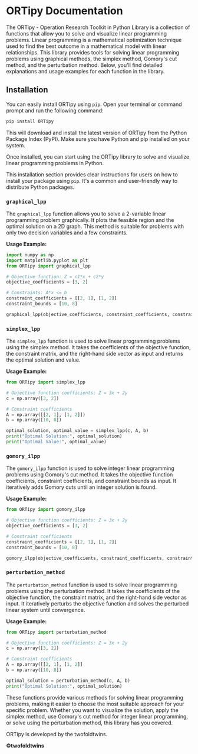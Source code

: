 # ORTipy Documentation

The ORTipy - Operation Research Toolkit in Python Library is a collection of functions that allow you to solve and visualize linear programming problems. Linear programming is a mathematical optimization technique used to find the best outcome in a mathematical model with linear relationships. This library provides tools for solving linear programming problems using graphical methods, the simplex method, Gomory's cut method, and the perturbation method. Below, you'll find detailed explanations and usage examples for each function in the library.

## Installation

You can easily install ORTipy using `pip`. Open your terminal or command prompt and run the following command:

```bash
pip install ORTipy
```

This will download and install the latest version of ORTipy from the Python Package Index (PyPI). Make sure you have Python and pip installed on your system.

Once installed, you can start using the ORTipy library to solve and visualize linear programming problems in Python.

This installation section provides clear instructions for users on how to install your package using `pip`. It's a common and user-friendly way to distribute Python packages.


### `graphical_lpp`

The `graphical_lpp` function allows you to solve a 2-variable linear programming problem graphically. It plots the feasible region and the optimal solution on a 2D graph. This method is suitable for problems with only two decision variables and a few constraints.

**Usage Example:**

```python
import numpy as np
import matplotlib.pyplot as plt
from ORTipy import graphical_lpp

# Objective function: Z = c1*x + c2*y
objective_coefficients = [3, 2]

# Constraints: A*x <= b
constraint_coefficients = [[2, 1], [1, 2]]
constraint_bounds = [10, 8]

graphical_lpp(objective_coefficients, constraint_coefficients, constraint_bounds)

```

### `simplex_lpp`

The `simplex_lpp` function is used to solve linear programming problems using the simplex method. It takes the coefficients of the objective function, the constraint matrix, and the right-hand side vector as input and returns the optimal solution and value.

**Usage Example:**

```python
from ORTipy import simplex_lpp

# Objective function coefficients: Z = 3x + 2y
c = np.array([3, 2])

# Constraint coefficients
A = np.array([[2, 1], [1, 2]])
b = np.array([10, 8])

optimal_solution, optimal_value = simplex_lpp(c, A, b)
print("Optimal Solution:", optimal_solution)
print("Optimal Value:", optimal_value)

```

### `gomory_ilpp`

The `gomory_ilpp` function is used to solve integer linear programming problems using Gomory's cut method. It takes the objective function coefficients, constraint coefficients, and constraint bounds as input. It iteratively adds Gomory cuts until an integer solution is found.

**Usage Example:**

```python
from ORTipy import gomory_ilpp

# Objective function coefficients: Z = 3x + 2y
objective_coefficients = [3, 2]

# Constraint coefficients
constraint_coefficients = [[2, 1], [1, 2]]
constraint_bounds = [10, 8]

gomory_ilpp(objective_coefficients, constraint_coefficients, constraint_bounds)

```

### `perturbation_method`

The `perturbation_method` function is used to solve linear programming problems using the perturbation method. It takes the coefficients of the objective function, the constraint matrix, and the right-hand side vector as input. It iteratively perturbs the objective function and solves the perturbed linear system until convergence.

**Usage Example:**

```python
from ORTipy import perturbation_method

# Objective function coefficients: Z = 3x + 2y
c = np.array([3, 2])

# Constraint coefficients
A = np.array([[2, 1], [1, 2]]
b = np.array([10, 8])

optimal_solution = perturbation_method(c, A, b)
print("Optimal Solution:", optimal_solution)

```

These functions provide various methods for solving linear programming problems, making it easier to choose the most suitable approach for your specific problem. Whether you want to visualize the solution, apply the simplex method, use Gomory's cut method for integer linear programming, or solve using the perturbation method, this library has you covered.

ORTipy is developed by the twofoldtwins.

**©twofoldtwins**

